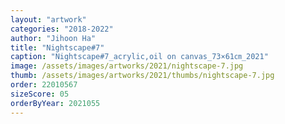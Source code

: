 ```yaml
---
layout: "artwork"
categories: "2018-2022"
author: "Jihoon Ha"
title: "Nightscape#7"
caption: "Nightscape#7_acrylic,oil on canvas_73×61㎝_2021"
image: /assets/images/artworks/2021/nightscape-7.jpg
thumb: /assets/images/artworks/2021/thumbs/nightscape-7.jpg
order: 22010567
sizeScore: 05
orderByYear: 2021055
---
```

